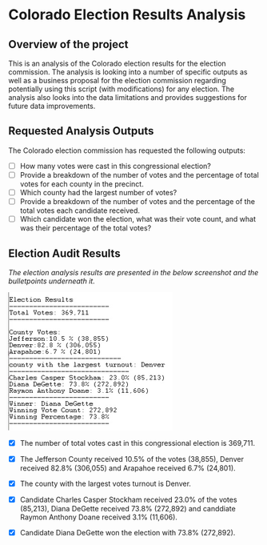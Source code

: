 # Colorado Election Results Analysis

## Overview of the project 

This is an analysis of the Colorado election results for the election commission. The analysis is looking into a number of specific outputs as well as a business proposal for the election commission regarding potentially using this script (with modifications) for any election. The analysis also looks into the data limitations and provides suggestions for future data improvements. 

## Requested Analysis Outputs 

The Colorado election commission has requested the following outputs:

- [ ] How many votes were cast in this congressional election?
- [ ] Provide a breakdown of the number of votes and the percentage of total votes for each county in the precinct.
- [ ] Which county had the largest number of votes?
- [ ] Provide a breakdown of the number of votes and the percentage of the total votes each candidate received.
- [ ] Which candidate won the election, what was their vote count, and what was their percentage of the total votes?

## Election Audit Results 

*The election analysis results are presented in the below screenshot and the bulletpoints underneath it.*

![election analysis screenshot](https://github.com/TamaraGR/Election_Analysis/blob/main/election%20analysis%20screenshot.jpg)

- [x] The number of total votes cast in this congressional election is 369,711.
- [x] The Jefferson County received 10.5% of the votes (38,855), Denver received 82.8% (306,055) and Arapahoe received 6.7% (24,801). 
- [x] The county with the largest votes turnout is Denver.
- [x] Candidate Charles Casper Stockham received 23.0% of the votes (85,213), Diana DeGette received 73.8% (272,892) and canddiate Raymon Anthony Doane received 3.1% (11,606). 
- [x] Candidate Diana DeGette won the election with 73.8% (272,892). 





